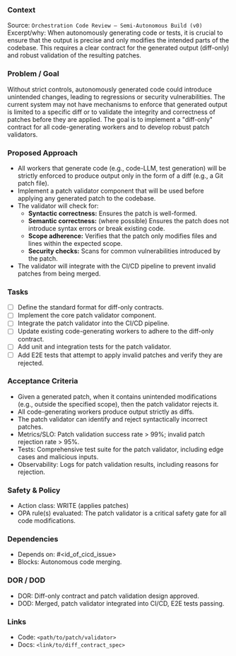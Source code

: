 ### Context

Source: `Orchestration Code Review — Semi-Autonomous Build (v0)`
Excerpt/why: When autonomously generating code or tests, it is crucial to ensure that the output is precise and only modifies the intended parts of the codebase. This requires a clear contract for the generated output (diff-only) and robust validation of the resulting patches.

### Problem / Goal

Without strict controls, autonomously generated code could introduce unintended changes, leading to regressions or security vulnerabilities. The current system may not have mechanisms to enforce that generated output is limited to a specific diff or to validate the integrity and correctness of patches before they are applied. The goal is to implement a "diff-only" contract for all code-generating workers and to develop robust patch validators.

### Proposed Approach

- All workers that generate code (e.g., code-LLM, test generation) will be strictly enforced to produce output only in the form of a diff (e.g., a Git patch file).
- Implement a patch validator component that will be used before applying any generated patch to the codebase.
- The validator will check for:
  - **Syntactic correctness:** Ensures the patch is well-formed.
  - **Semantic correctness:** (where possible) Ensures the patch does not introduce syntax errors or break existing code.
  - **Scope adherence:** Verifies that the patch only modifies files and lines within the expected scope.
  - **Security checks:** Scans for common vulnerabilities introduced by the patch.
- The validator will integrate with the CI/CD pipeline to prevent invalid patches from being merged.

### Tasks

- [ ] Define the standard format for diff-only contracts.
- [ ] Implement the core patch validator component.
- [ ] Integrate the patch validator into the CI/CD pipeline.
- [ ] Update existing code-generating workers to adhere to the diff-only contract.
- [ ] Add unit and integration tests for the patch validator.
- [ ] Add E2E tests that attempt to apply invalid patches and verify they are rejected.

### Acceptance Criteria

- Given a generated patch, when it contains unintended modifications (e.g., outside the specified scope), then the patch validator rejects it.
- All code-generating workers produce output strictly as diffs.
- The patch validator can identify and reject syntactically incorrect patches.
- Metrics/SLO: Patch validation success rate > 99%; invalid patch rejection rate > 95%.
- Tests: Comprehensive test suite for the patch validator, including edge cases and malicious inputs.
- Observability: Logs for patch validation results, including reasons for rejection.

### Safety & Policy

- Action class: WRITE (applies patches)
- OPA rule(s) evaluated: The patch validator is a critical safety gate for all code modifications.

### Dependencies

- Depends on: #<id_of_cicd_issue>
- Blocks: Autonomous code merging.

### DOR / DOD

- DOR: Diff-only contract and patch validation design approved.
- DOD: Merged, patch validator integrated into CI/CD, E2E tests passing.

### Links

- Code: `<path/to/patch/validator>`
- Docs: `<link/to/diff_contract_spec>`
